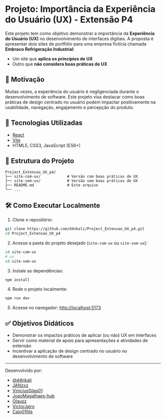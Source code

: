 # Projeto: Importância da Experiência do Usuário (UX) - Extensão P4

Este projeto tem como objetivo demonstrar a importância da **Experiência do Usuário (UX)** no desenvolvimento de interfaces digitais. A proposta é apresentar dois sites de portfólio para uma empresa fictícia chamada **Embraco Refrigeração Industrial**:

- Um site que **aplica os princípios de UX**
- Outro que **não considera boas práticas de UX**

## 🧠 Motivação

Muitas vezes, a experiência do usuário é negligenciada durante o desenvolvimento de software. Este projeto visa destacar como boas práticas de design centrado no usuário podem impactar positivamente na usabilidade, navegação, engajamento e percepção do produto.

## 🚀 Tecnologias Utilizadas

- [React](https://reactjs.org/)
- [Vite](https://vitejs.dev/)
- HTML5, CSS3, JavaScript (ES6+)

## 📂 Estrutura do Projeto

```plaintext
Project_Extensao_UX_p4/
├── site-com-ux/            # Versão com boas práticas de UX
├── site-sem-ux/            # Versão sem boas práticas de UX
├── README.md               # Este arquivo
└── ...
```

## 🛠️ Como Executar Localmente

1. Clone o repositório:

```bash
git clone https://github.com/d4nkali/Project_Extensao_UX_p4.git
cd Project_Extensao_UX_p4
```

2. Acesse a pasta do projeto desejado (`site-com-ux` ou `site-sem-ux`):

```bash
cd site-com-ux
# ou
cd site-sem-ux
```

3. Instale as dependências:

```bash
npm install
```

4. Rode o projeto localmente:

```bash
npm run dev
```

5. Acesse no navegador: [http://localhost:5173](http://localhost:5173)

## ✅ Objetivos Didáticos

- Demonstrar os impactos práticos de aplicar (ou não) UX em interfaces
- Servir como material de apoio para apresentações e atividades de extensão
- Incentivar a aplicação de design centrado no usuário no desenvolvimento de software

---

Desenvolvido por:

- [@d4nkali](https://github.com/d4nkali)
- [JANzxz](https://github.com/JANzxz)
- [ViniciusSilas01](https://github.com/ViniciusSilas01)
- [JoaoMagalhaes-hub](https://github.com/JoaoMagalhaes-hub)
- [Olausz](https://github.com/Olausz)
- [VictorJairo](https://github.com/VictorJairo)
- [Caio01fds](https://github.com/Caio01fds)
